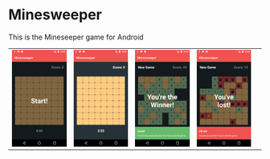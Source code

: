 # Minesweeper
This is the Mineseeper game for Android

|   |   |   |   |   |
|---|---|---|---|---|
|![alt text](https://github.com/dariobrux/Minesweeper/blob/main/others/device-2020-11-18-104532.png)|![alt text](https://github.com/dariobrux/Minesweeper/blob/main/others/device-2020-11-18-104244.png)   |![alt text](https://github.com/dariobrux/Minesweeper/blob/main/others/device-2020-11-18-104517.png)   |![alt text](https://github.com/dariobrux/Minesweeper/blob/main/others/device-2020-11-18-104350.png)
